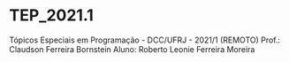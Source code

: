 # TEP_2021.1
Tópicos Especiais em Programação - DCC/UFRJ - 2021/1 (REMOTO)
Prof.: Claudson Ferreira Bornstein
Aluno: Roberto Leonie Ferreira Moreira
